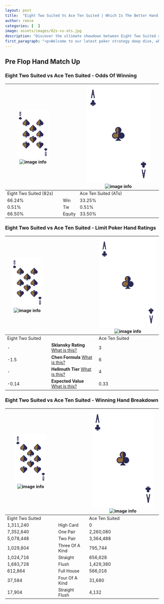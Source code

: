 ```yaml
---
layout: post
title:  "Eight Two Suited Vs Ace Ten Suited | Which Is The Better Hand In Poker? A Complete Guide"
author: reece
categories: [  ]
image: assets/images/82s-vs-ats.jpg
description: "Discover the ultimate showdown between Eight Two Suited and Ace Ten Suited in poker! Uncover the odds, strategies, and scenarios where one hand triumphs over the other. Get ready to up your poker game with this thrilling analysis."
first_paragraph: "<p>Welcome to our latest poker strategy deep dive, where we're pitting two distinct hands against each other in a high-stakes showdown: Eight Two Suited vs Ace Ten Suited.</p><p>In the dynamic world of poker, every decision counts, and knowing which hand holds the upper hand is key to your success at the table.</p><p>In this article, we'll dissect these two hands, explore the scenarios where one dominates the other, and equip you with the knowledge to make strategic choices that can tip the odds in your favor.</p><p>Get ready to unravel the intriguing dynamics of these poker hands and elevate your game to new heights.</p>"
---
```




[comment]: # (sp0)

## Pre Flop Hand Match Up

<div class="table hand-ratings" markdown="1"> 



### Eight Two Suited vs Ace Ten Suited - Odds Of Winning


    
| ![image info](assets/images/hand1/8.png) ![image info](assets/images/hand1/2s.png) |  | ![image info](assets/images/hand2/A.png) ![image info](assets/images/hand2/Ts.png) |
| -------- | -------- | -------- |
| Eight Two Suited (82s) |  | Ace Ten Suited (ATs) |
| 66.24% | Win | 33.25% |
| 0.51% | Tie | 0.51% |
| 66.50% | Equity | 33.50% |




[comment]: # (sp1)



### Eight Two Suited vs Ace Ten Suited - Limit Poker Hand Ratings


    
| ![image info](assets/images/hand1/8.png) ![image info](assets/images/hand1/2s.png) |  | ![image info](assets/images/hand2/A.png) ![image info](assets/images/hand2/Ts.png) |
| -------- | -------- | -------- |
| Eight Two Suited |  | Ace Ten Suited |
| - | **Sklansky Rating** [What is this?](/sklansky-rating-explained) | 3 |
| -1.5 | **Chen Formula** [What is this?](/chen-formula-explained) | 6 |
| - | **Hellmuth Tier** [What is this?](/Hellmuth-tier-explained) | 4 |
| -0.14 | **Expected Value** [What is this?](/expected-value-explained) | 0.33 |




[comment]: # (sp2)



### Eight Two Suited vs Ace Ten Suited - Winning Hand Breakdown


    
| ![image info](assets/images/hand1/8.png) ![image info](assets/images/hand1/2s.png) |  | ![image info](assets/images/hand2/A.png) ![image info](assets/images/hand2/Ts.png) |
| -------- | -------- | -------- |
| Eight Two Suited |  | Ace Ten Suited |
| 1,311,240 | High Card | 0 |
| 7,352,640 | One Pair | 2,260,080 |
| 5,078,448 | Two Pair | 3,364,488 |
| 1,029,804 | Three Of A Kind | 795,744 |
| 1,024,716 | Straight | 656,628 |
| 1,683,728 | Flush | 1,429,380 |
| 612,864 | Full House | 566,016 |
| 37,584 | Four Of A Kind | 31,680 |
| 17,904 | Straight Flush | 4,132 |




[comment]: # (sp3)



</div>

[comment]: # (sp4)



[comment]: # (sp5)

